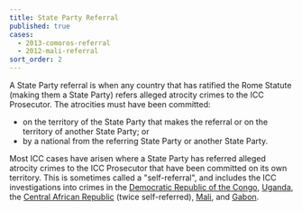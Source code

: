 ```yaml
---
title: State Party Referral
published: true
cases:
  - 2013-comoros-referral
  - 2012-mali-referral
sort_order: 2
---
```



A State Party referral is when any country that has ratified the Rome Statute (making them a State Party) refers alleged atrocity crimes to the ICC Prosecutor. The atrocities must have been committed:

* on the territory of the State Party that makes the referral or on the territory of another State Party; or
* by a national from the referring State Party or another State Party.

Most ICC cases have arisen where a State Party has referred alleged atrocity crimes to the ICC Prosecutor that have been committed on its own territory. This is sometimes called a "self-referral", and includes the ICC investigations into crimes in the [Democratic Republic of the Congo](https://www.aba-icc.org/country/democratic-republic-of-the-congo/), [Uganda](https://www.aba-icc.org/country/uganda/), the [Central African Republic](https://www.aba-icc.org/country/central-african-republic/) (twice self-referred), [Mali](https://www.aba-icc.org/country/mali/), and [Gabon](https://www.aba-icc.org/country/gabon/).